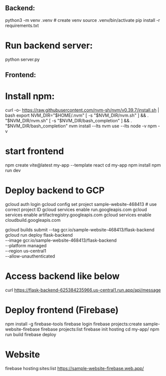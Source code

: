 ## Backend:
python3 -m venv .venv # create venv
source .venv/bin/activate
pip install -r requirements.txt

# Run backend server: 
python server.py


## Frontend:
# Install npm:
curl -o- https://raw.githubusercontent.com/nvm-sh/nvm/v0.39.7/install.sh | bash
export NVM_DIR="$HOME/.nvm"
[ -s "$NVM_DIR/nvm.sh" ] && \. "$NVM_DIR/nvm.sh"
[ -s "$NVM_DIR/bash_completion" ] && \. "$NVM_DIR/bash_completion"
nvm install --lts
nvm use --lts
node -v
npm -v

# start frontend
npm create vite@latest my-app --template react
cd my-app
npm install
npm run dev



# Deploy backend to GCP
gcloud auth login
gcloud config set project sample-website-468413 # use correct project ID
gcloud services enable run.googleapis.com
gcloud services enable artifactregistry.googleapis.com
gcloud services enable cloudbuild.googleapis.com

gcloud builds submit --tag gcr.io/sample-website-468413/flask-backend
gcloud run deploy flask-backend \
  --image gcr.io/sample-website-468413/flask-backend \
  --platform managed \
  --region us-central1 \
  --allow-unauthenticated

# Access backend like below
curl https://flask-backend-625384235966.us-central1.run.app/api/message

# Deploy frontend (Firebase)
npm install -g firebase-tools
firebase login
firebase projects:create sample-website-firebase
firebase projects:list
firebase init hosting
cd my-app/
npm run build
firebase deploy

# Website
firebase hosting:sites:list
https://sample-website-firebase.web.app/
